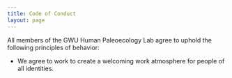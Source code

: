 ```yaml
---
title: Code of Conduct
layout: page
---
```



All members of the GWU Human Paleoecology Lab agree to uphold the following principles of behavior:



* We agree to work to create a welcoming work atmosphere for people of all identities.
   